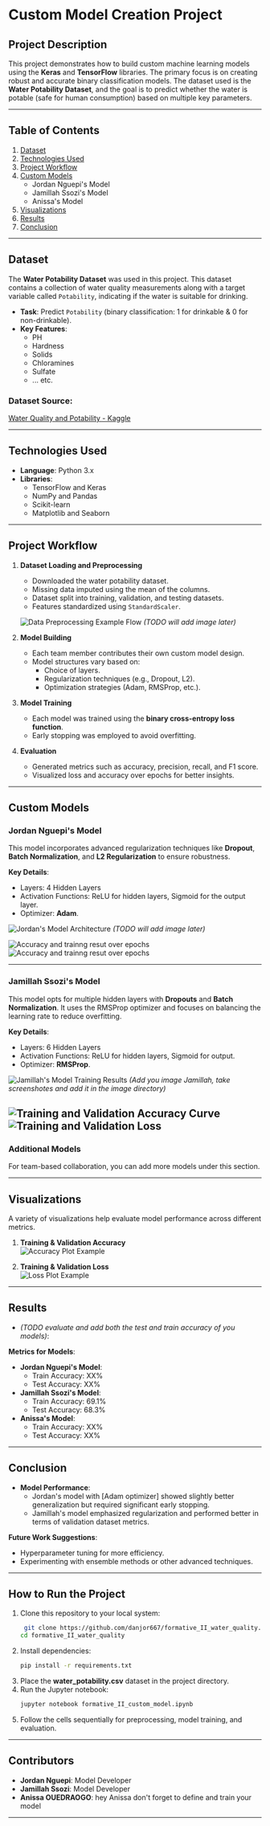 # **Custom Model Creation Project**

## **Project Description**
This project demonstrates how to build custom machine learning models using the **Keras** and **TensorFlow** libraries. The primary focus is on creating robust and accurate binary classification models. The dataset used is the **Water Potability Dataset**, and the goal is to predict whether the water is potable (safe for human consumption) based on multiple key parameters.

---

## **Table of Contents**
1. [Dataset](#dataset)
2. [Technologies Used](#technologies-used)
3. [Project Workflow](#project-workflow)
4. [Custom Models](#custom-models)
   - Jordan Nguepi's Model
   - Jamillah Ssozi's Model
   - Anissa's Model
5. [Visualizations](#visualizations)
6. [Results](#results)
7. [Conclusion](#conclusion)

---

## **Dataset**
The **Water Potability Dataset** was used in this project. This dataset contains a collection of water quality measurements along with a target variable called `Potability`, indicating if the water is suitable for drinking.

- **Task**: Predict `Potability` (binary classification: 1 for drinkable & 0 for non-drinkable).
- **Key Features**:
  - PH
  - Hardness
  - Solids
  - Chloramines
  - Sulfate
  - ... etc.

### **Dataset Source**:  
[Water Quality and Potability - Kaggle](https://www.kaggle.com/datasets/uom190346a/water-quality-and-potability?select=water_potability.csv)

---

## **Technologies Used**
- **Language**: Python 3.x
- **Libraries**:
  - TensorFlow and Keras
  - NumPy and Pandas
  - Scikit-learn
  - Matplotlib and Seaborn

---

## **Project Workflow**

1. **Dataset Loading and Preprocessing**
   - Downloaded the water potability dataset.
   - Missing data imputed using the mean of the columns.
   - Dataset split into training, validation, and testing datasets.
   - Features standardized using `StandardScaler`.

   ![Data Preprocessing Example Flow](path-to-your-image.png) *(TODO will add image later)*

2. **Model Building**
   - Each team member contributes their own custom model design.
   - Model structures vary based on:
     - Choice of layers.
     - Regularization techniques (e.g., Dropout, L2).
     - Optimization strategies (Adam, RMSProp, etc.).

3. **Model Training**
   - Each model was trained using the **binary cross-entropy loss function**.
   - Early stopping was employed to avoid overfitting.

4. **Evaluation**
   - Generated metrics such as accuracy, precision, recall, and F1 score.
   - Visualized loss and accuracy over epochs for better insights.

---

## **Custom Models**
### **Jordan Nguepi's Model**
This model incorporates advanced regularization techniques like **Dropout**, **Batch Normalization**, and **L2 Regularization** to ensure robustness.

**Key Details**:
- Layers: 4 Hidden Layers
- Activation Functions: ReLU for hidden layers, Sigmoid for the output layer.
- Optimizer: **Adam**.

![Jordan's Model Architecture](path-to-image.png) *(TODO will add image later)*

![Accuracy and trainng resut over epochs](images/jordan-accuracy.PNG)
![Accuracy and trainng resut over epochs](images/jordan-train.PNG)

---

### **Jamillah Ssozi's Model**
This model opts for multiple hidden layers with **Dropouts** and **Batch Normalization**. It uses the RMSProp optimizer and focuses on balancing the learning rate to reduce overfitting.

**Key Details**:
- Layers: 6 Hidden Layers
- Activation Functions: ReLU for hidden layers, Sigmoid for output.
- Optimizer: **RMSProp**.

![Jamillah's Model Training Results](path-to-image.png) *(Add you image Jamillah, take screenshotes and add it in the image directory)*

![Training and Validation Accuracy Curve](images/Jamillah_Accuracy.png) 
![Training and Validation Loss](images/Jamillah_Loss.png)
---

### **Additional Models**
For team-based collaboration, you can add more models under this section.

---

## **Visualizations**
A variety of visualizations help evaluate model performance across different metrics.

1. **Training & Validation Accuracy**  
   ![Accuracy Plot Example](path-to-accuracy-image.png)
   
2. **Training & Validation Loss**  
   ![Loss Plot Example](path-to-loss-image.png)
   


---

## **Results**
- *(TODO evaluate and add both the test and train accuracy of you models)*:

**Metrics for Models**:
- **Jordan Nguepi's Model**:
  - Train Accuracy: XX%
  - Test Accuracy: XX%
- **Jamillah Ssozi's Model**:
  - Train Accuracy: 69.1%
  - Test Accuracy: 68.3%
- **Anissa's Model**: 
  - Train Accuracy: XX%
  - Test Accuracy: XX%


---

## **Conclusion**
- **Model Performance**:
  - Jordan's model with [Adam optimizer] showed slightly better generalization but required significant early stopping.
  - Jamillah's model emphasized regularization and performed better in terms of validation dataset metrics.

**Future Work Suggestions**:
- Hyperparameter tuning for more efficiency.
- Experimenting with ensemble methods or other advanced techniques.

---

## **How to Run the Project**
1. Clone this repository to your local system:
   ```bash
    git clone https://github.com/danjor667/formative_II_water_quality.git
   cd formative_II_water_quality
   ```
2. Install dependencies:
   ```bash
   pip install -r requirements.txt
   ```
3. Place the **water_potability.csv** dataset in the project directory.
4. Run the Jupyter notebook:
   ```bash
   jupyter notebook formative_II_custom_model.ipynb
   ```
5. Follow the cells sequentially for preprocessing, model training, and evaluation.

---

## **Contributors**
- **Jordan Nguepi**: Model Developer
- **Jamillah Ssozi**: Model Developer
- **Anissa OUEDRAOGO**: hey Anissa don't forget to define and train your model

---
